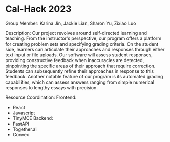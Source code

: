# Cal-Hack 2023

Group Member: Karina Jin, Jackie Lian, Sharon Yu, Zixiao Luo

Description: Our project revolves around self-directed learning and teaching. From the instructor's perspective, our program offers a platform for creating problem sets and specifying grading criteria. On the student side, learners can articulate their approaches and responses through either text input or file uploads. Our software will assess student responses, providing constructive feedback when inaccuracies are detected, pinpointing the specific areas of their approach that require correction. Students can subsequently refine their approaches in response to this feedback. Another notable feature of our program is its automated grading capabilities, which can assess answers ranging from simple numerical responses to lengthy essays with precision.

Resource Coordination: 
Frontend:
- React
- Javascript
- TinyMCE
Backend:
- FastAPI
- Together.ai
- Convex
